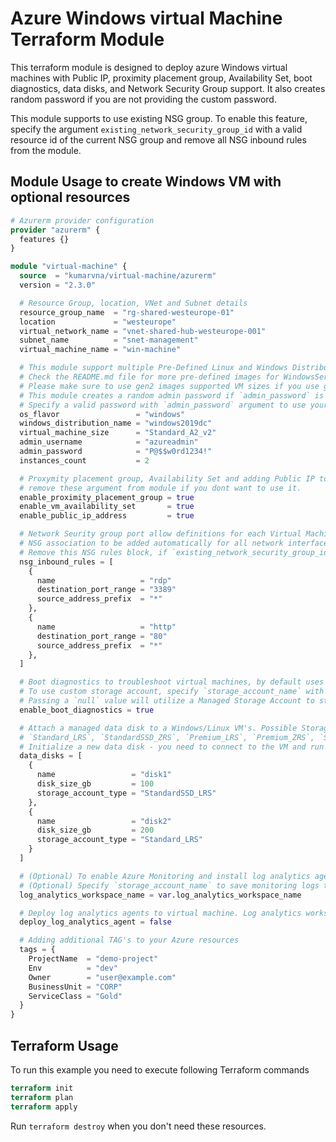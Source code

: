 # Azure Windows virtual Machine Terraform Module

This terraform module is designed to deploy azure Windows virtual machines with Public IP, proximity placement group, Availability Set, boot diagnostics, data disks, and Network Security Group support. It also creates random password if you are not providing the custom password.

This module supports to use existing NSG group. To enable this feature, specify the argument `existing_network_security_group_id` with a valid resource id of the current NSG group and remove all NSG inbound rules from the module.

## Module Usage to create Windows VM with optional resources

```terraform
# Azurerm provider configuration
provider "azurerm" {
  features {}
}

module "virtual-machine" {
  source  = "kumarvna/virtual-machine/azurerm"
  version = "2.3.0"

  # Resource Group, location, VNet and Subnet details
  resource_group_name  = "rg-shared-westeurope-01"
  location             = "westeurope"
  virtual_network_name = "vnet-shared-hub-westeurope-001"
  subnet_name          = "snet-management"
  virtual_machine_name = "win-machine"

  # This module support multiple Pre-Defined Linux and Windows Distributions.
  # Check the README.md file for more pre-defined images for WindowsServer, MSSQLServer.
  # Please make sure to use gen2 images supported VM sizes if you use gen2 distributions
  # This module creates a random admin password if `admin_password` is not specified
  # Specify a valid password with `admin_password` argument to use your own password 
  os_flavor                 = "windows"
  windows_distribution_name = "windows2019dc"
  virtual_machine_size      = "Standard_A2_v2"
  admin_username            = "azureadmin"
  admin_password            = "P@$$w0rd1234!"
  instances_count           = 2

  # Proxymity placement group, Availability Set and adding Public IP to VM's are optional.
  # remove these argument from module if you dont want to use it.  
  enable_proximity_placement_group = true
  enable_vm_availability_set       = true
  enable_public_ip_address         = true

  # Network Seurity group port allow definitions for each Virtual Machine
  # NSG association to be added automatically for all network interfaces.
  # Remove this NSG rules block, if `existing_network_security_group_id` is specified
  nsg_inbound_rules = [
    {
      name                   = "rdp"
      destination_port_range = "3389"
      source_address_prefix  = "*"
    },
    {
      name                   = "http"
      destination_port_range = "80"
      source_address_prefix  = "*"
    },
  ]

  # Boot diagnostics to troubleshoot virtual machines, by default uses managed 
  # To use custom storage account, specify `storage_account_name` with a valid name
  # Passing a `null` value will utilize a Managed Storage Account to store Boot Diagnostics
  enable_boot_diagnostics = true

  # Attach a managed data disk to a Windows/Linux VM's. Possible Storage account type are: 
  # `Standard_LRS`, `StandardSSD_ZRS`, `Premium_LRS`, `Premium_ZRS`, `StandardSSD_LRS` or `UltraSSD_LRS`
  # Initialize a new data disk - you need to connect to the VM and run diskmanagemnet or fdisk
  data_disks = [
    {
      name                 = "disk1"
      disk_size_gb         = 100
      storage_account_type = "StandardSSD_LRS"
    },
    {
      name                 = "disk2"
      disk_size_gb         = 200
      storage_account_type = "Standard_LRS"
    }
  ]

  # (Optional) To enable Azure Monitoring and install log analytics agents
  # (Optional) Specify `storage_account_name` to save monitoring logs to storage.   
  log_analytics_workspace_name = var.log_analytics_workspace_name

  # Deploy log analytics agents to virtual machine. Log analytics workspace name required.
  deploy_log_analytics_agent = false

  # Adding additional TAG's to your Azure resources
  tags = {
    ProjectName  = "demo-project"
    Env          = "dev"
    Owner        = "user@example.com"
    BusinessUnit = "CORP"
    ServiceClass = "Gold"
  }
}
```

## Terraform Usage

To run this example you need to execute following Terraform commands

```terraform
terraform init
terraform plan
terraform apply
```

Run `terraform destroy` when you don't need these resources.
